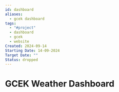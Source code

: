 ```yaml
---
id: dashboard
aliases:
  - gcek dashboard
tags:
  - "#project"
  - dashboard
  - gcek
  - website
Created: 2024-09-14
Starting Date: 14-09-2024
Target Date: ""
Status: dropped
---
```


# GCEK Weather Dashboard
